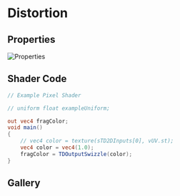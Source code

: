# Distortion

## Properties
![Properties](https://user-images.githubusercontent.com/21966381/115397266-df10b780-a220-11eb-8f15-193b45f663cf.JPG)

## Shader Code

```glsl
// Example Pixel Shader

// uniform float exampleUniform;

out vec4 fragColor;
void main()
{
	// vec4 color = texture(sTD2DInputs[0], vUV.st);
	vec4 color = vec4(1.0);
	fragColor = TDOutputSwizzle(color);
}
```

## Gallery
